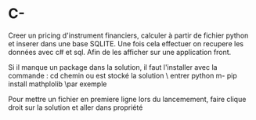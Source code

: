 # C-


Creer un pricing d'instrument financiers, calculer à partir de fichier python et inserer dans une base SQLITE.
Une fois cela effectuer on recupere les données avec c# et sql.
Afin de les afficher sur une application front.

Si il manque un package dans la solution, il faut l'installer avec la commande
:
cd chemin ou est stocké la solution \\ entrer
python m- pip install mathplolib \\par exemple

Pour mettre un fichier en premiere ligne lors du lancemement, faire clique droit sur la solution et aller dans propriété
